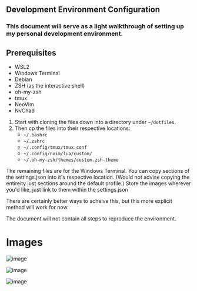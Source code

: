 ## Development Environment Configuration

### This document will serve as a light walkthrough of setting up my personal development environment.

## Prerequisites

- WSL2
- Windows Terminal
- Debian
- ZSH (as the interactive shell)
- oh-my-zsh
- tmux
- NeoVim
- NvChad

1. Start with cloning the files down into a directory under `~/dotfiles`.
2. Then cp the files into their respective locations:
   - `~/.bashrc`
   - `~/.zshrc`
   - `~/.config/tmux/tmux.conf`
   - `~/.config/nvim/lua/custom/`
   - `~/.oh-my-zsh/themes/custom.zsh-theme`

  The remaining files are for the Windows Terminal. You can copy sections of the settings.json into it's respective location.
  (Would not advise copying the entireity just sections around the default profile.)
  Store the images wherever you'd like, just link to them within the settings.json

There are certainly better ways to acheive this, but this more explicit method will work for now.

The document will not contain all steps to reproduce the environment.

# Images

![image](https://github.com/johnlaws44/dotfiles/assets/47838352/5a2cb8d3-9e8f-4bfb-888a-82bb6d75c927)

![image](https://github.com/johnlaws44/dotfiles/assets/47838352/8b9ca028-30dd-451b-b25b-2b5b67db6cd2)

![image](https://github.com/johnlaws44/dotfiles/assets/47838352/c4d94043-4324-4036-aa07-57c997901ea2)
